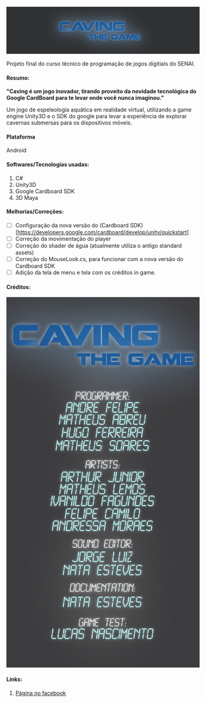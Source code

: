 ![Game Title](https://github.com/Andre220/CavingTheGame/blob/master/Promocional/GameTitle.png)</br>

Projeto final do curso técnico de programação de jogos digitiais do SENAI.

  #### Resumo:
  
  **"Caving é um jogo inovador, tirando proveito da novidade tecnológica do Google CardBoard para te levar onde você nunca imaginou."**

  Um jogo de espeleologia aquática em realidade virtual, utilizando a game engine Unity3D e o SDK do google para levar a experiência de explorar cavernas submersas para os dispositivos móveis.

  #### Plataforma
  Android
  
  #### Softwares/Tecnologias usadas:
  1. C#
  2. Unity3D
  3. Google Cardboard SDK
  4. 3D Maya
  
  #### Melhorias/Correções:
  - [ ] Configuração da nova versão do (Cardboard SDK)[https://developers.google.com/cardboard/develop/unity/quickstart]  
  - [ ] Correção da movimentação do player
  - [ ] Correção do shader de água (atualmente utiliza o antigo standard assets)
  - [ ] Correção do MouseLook.cs, para funcionar com a nova versão do Cardboard SDK
  - [ ] Adição da tela de menu e tela com os créditos in game.
  
  #### Créditos:
  ![Créditos com os nomes dos desenvolvedores](https://github.com/Andre220/CavingTheGame/blob/master/Assets/Imagens/CreditosSemBordas.png)

  #### Links:
  1. [Página no facebook](https://www.facebook.com/cavingthegame)
